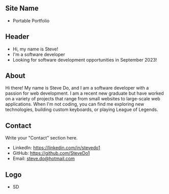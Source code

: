 ## Site Name
- Portable Portfolio

## Header
- Hi, my name is Steve! 
- I'm a software developer
- Looking for software development opportunities in September 2023!

## About
Hi there! My name is Steve Do, and I am a software developer with a passion for web development. I am a recent new graduate but have worked on a variety of projects that range from small websites to large-scale web applications. When I'm not coding, you can find me exploring new technologies, building custom keyboards, or playing League of Legends. 

## Contact
Write your "Contact" section here.
- LinkedIn: https://linkedin.com/in/stevedo1
- GitHub: https://github.com/SteveDo1
- Email: steve.do@hotmail.com

## Logo
- SD